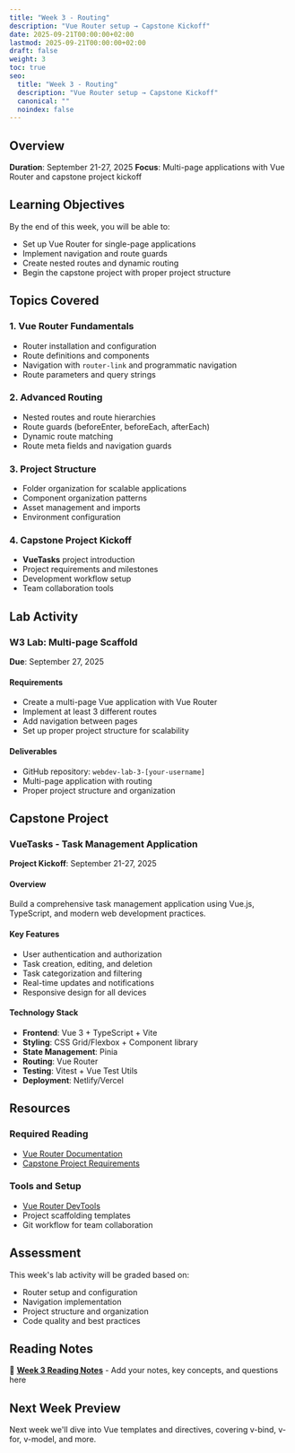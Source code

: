 ```yaml
---
title: "Week 3 - Routing"
description: "Vue Router setup → Capstone Kickoff"
date: 2025-09-21T00:00:00+02:00
lastmod: 2025-09-21T00:00:00+02:00
draft: false
weight: 3
toc: true
seo:
  title: "Week 3 - Routing"
  description: "Vue Router setup → Capstone Kickoff"
  canonical: ""
  noindex: false
---
```


## Overview

**Duration**: September 21-27, 2025
**Focus**: Multi-page applications with Vue Router and capstone project kickoff

## Learning Objectives

By the end of this week, you will be able to:
- Set up Vue Router for single-page applications
- Implement navigation and route guards
- Create nested routes and dynamic routing
- Begin the capstone project with proper project structure

## Topics Covered

### 1. Vue Router Fundamentals
- Router installation and configuration
- Route definitions and components
- Navigation with `router-link` and programmatic navigation
- Route parameters and query strings

### 2. Advanced Routing
- Nested routes and route hierarchies
- Route guards (beforeEnter, beforeEach, afterEach)
- Dynamic route matching
- Route meta fields and navigation guards

### 3. Project Structure
- Folder organization for scalable applications
- Component organization patterns
- Asset management and imports
- Environment configuration

### 4. Capstone Project Kickoff
- **VueTasks** project introduction
- Project requirements and milestones
- Development workflow setup
- Team collaboration tools

## Lab Activity

### W3 Lab: Multi-page Scaffold
**Due**: September 27, 2025

#### Requirements
- Create a multi-page Vue application with Vue Router
- Implement at least 3 different routes
- Add navigation between pages
- Set up proper project structure for scalability

#### Deliverables
- GitHub repository: `webdev-lab-3-[your-username]`
- Multi-page application with routing
- Proper project structure and organization

## Capstone Project

### VueTasks - Task Management Application
**Project Kickoff**: September 21-27, 2025

#### Overview
Build a comprehensive task management application using Vue.js, TypeScript, and modern web development practices.

#### Key Features
- User authentication and authorization
- Task creation, editing, and deletion
- Task categorization and filtering
- Real-time updates and notifications
- Responsive design for all devices

#### Technology Stack
- **Frontend**: Vue 3 + TypeScript + Vite
- **Styling**: CSS Grid/Flexbox + Component library
- **State Management**: Pinia
- **Routing**: Vue Router
- **Testing**: Vitest + Vue Test Utils
- **Deployment**: Netlify/Vercel

## Resources

### Required Reading
- [Vue Router Documentation](https://router.vuejs.org/)
- [Capstone Project Requirements](/capstone-projects/)

### Tools and Setup
- [Vue Router DevTools](https://github.com/vuejs/devtools)
- Project scaffolding templates
- Git workflow for team collaboration

## Assessment

This week's lab activity will be graded based on:
- Router setup and configuration
- Navigation implementation
- Project structure and organization
- Code quality and best practices

## Reading Notes

📝 **[Week 3 Reading Notes](w3-notes/)** - Add your notes, key concepts, and questions here

## Next Week Preview

Next week we'll dive into Vue templates and directives, covering v-bind, v-for, v-model, and more.
